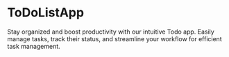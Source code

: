 # ToDoListApp
Stay organized and boost productivity with our intuitive Todo app. Easily manage tasks, track their status, and streamline your workflow for efficient task management.
